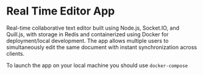 # Real Time Editor App

Real-time collaborative text editor built using Node.js, Socket.IO, and Quill.js, with storage in Redis and containerized using Docker for deployment/local development. The app allows multiple users to simultaneously edit the same document with instant synchronization across clients.

To launch the app on your local machine you should use `docker-compose`
